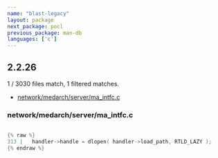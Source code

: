 ```yaml
---
name: "blast-legacy"
layout: package
next_package: pocl
previous_package: man-db
languages: ['c']
---
```

## 2.2.26
1 / 3030 files match, 1 filtered matches.

 - [network/medarch/server/ma_intfc.c](#networkmedarchserverma_intfcc)

### network/medarch/server/ma_intfc.c

```c

{% raw %}
313 | 	handler->handle = dlopen( handler->load_path, RTLD_LAZY );
{% endraw %}

```